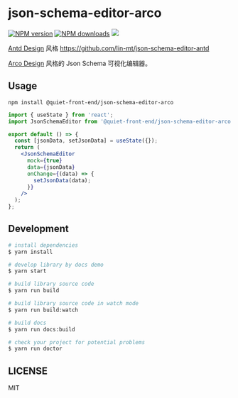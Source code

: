 # json-schema-editor-arco

[![NPM version](https://img.shields.io/npm/v/@quiet-front-end/json-schema-editor-arco.svg?style=flat)](https://npmjs.org/package/@quiet-front-end/json-schema-editor-arco)
[![NPM downloads](http://img.shields.io/npm/dm/@quiet-front-end/json-schema-editor-arco.svg?style=flat)](https://npmjs.org/package/@quiet-front-end/json-schema-editor-arco)
![](https://img.shields.io/badge/license-MIT-000000.svg)

[Antd Design](https://ant.design/) 风格 https://github.com/lin-mt/json-schema-editor-antd

[Arco Design](https://arco.design/) 风格的 Json Schema 可视化编辑器。

## Usage

```shell
npm install @quiet-front-end/json-schema-editor-arco
```

```jsx
import { useState } from 'react';
import JsonSchemaEditor from '@quiet-front-end/json-schema-editor-arco';

export default () => {
  const [jsonData, setJsonData] = useState({});
  return (
    <JsonSchemaEditor
      mock={true}
      data={jsonData}
      onChange={(data) => {
        setJsonData(data);
      }}
    />
  );
};
```

## Development

```bash
# install dependencies
$ yarn install

# develop library by docs demo
$ yarn start

# build library source code
$ yarn run build

# build library source code in watch mode
$ yarn run build:watch

# build docs
$ yarn run docs:build

# check your project for potential problems
$ yarn run doctor
```

## LICENSE

MIT
